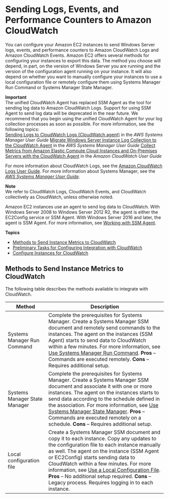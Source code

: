 # Sending Logs, Events, and Performance Counters to Amazon CloudWatch<a name="send_logs_to_cwl"></a>

You can configure your Amazon EC2 instances to send Windows Server logs, events, and performance counters to Amazon CloudWatch Logs and Amazon CloudWatch Events\. Amazon EC2 offers several methods for configuring your instances to export this data\. The method you choose will depend, in part, on the version of Windows Server you are running and the version of the configuration agent running on your instance\. It will also depend on whether you want to manually configure your instances to use a local configuration file or remotely configure them using Systems Manager Run Command or Systems Manager State Manager\.

**Important**  
The unified CloudWatch Agent has replaced SSM Agent as the tool for sending log data to Amazon CloudWatch Logs\. Support for using SSM Agent to send log data will be deprecated in the near future\. We recommend that you begin using the unified CloudWatch Agent for your log collection processes as soon as possible\. For more information, see the following topics:  
[Sending Logs to CloudWatch Logs \(CloudWatch agent\)](https://docs.aws.amazon.com/systems-manager/latest/userguide/monitoring-cloudwatch-agent.html) in the *AWS Systems Manager User Guide*
[ Migrate Windows Server Instance Log Collection to the CloudWatch Agent](https://docs.aws.amazon.com/systems-manager/latest/userguide/monitoring-cloudwatch-agent.html#monitoring-cloudwatch-agent-migrate) in the *AWS Systems Manager User Guide*
[Collect Metrics from Amazon Elastic Compute Cloud Instances and On\-Premises Servers with the CloudWatch Agent](https://docs.aws.amazon.com/AmazonCloudWatch/latest/monitoring/Install-CloudWatch-Agent.html) in the *Amazon CloudWatch User Guide*

For more information about CloudWatch Logs, see the [Amazon CloudWatch Logs User Guide](https://docs.aws.amazon.com/AmazonCloudWatch/latest/logs/)\. For more information about Systems Manager, see the *[AWS Systems Manager User Guide](https://docs.aws.amazon.com/systems-manager/latest/userguide/)*\.

**Note**  
We refer to CloudWatch Logs, CloudWatch Events, and CloudWatch collectively as CloudWatch, unless otherwise noted\.

Amazon EC2 instances use an agent to send log data to CloudWatch\. With Windows Server 2008 to Windows Server 2012 R2, the agent is either the EC2Config service or SSM Agent\. With Windows Server 2016 and later, the agent is SSM Agent\. For more information, see [Working with SSM Agent](https://docs.aws.amazon.com/systems-manager/latest/userguide/ssm-agent.html)\.

**Topics**
+ [Methods to Send Instance Metrics to CloudWatch](#send_logs_to_cwl_diff)
+ [Preliminary Tasks for Configuring Integration with CloudWatch](send_logs_to_cwl_gs.md)
+ [Configure Instances for CloudWatch](send_logs_to_cwl_instances.md)

## Methods to Send Instance Metrics to CloudWatch<a name="send_logs_to_cwl_diff"></a>

The following table describes the methods available to integrate with CloudWatch\.


| Method | Description | 
| --- | --- | 
|  Systems Manager Run Command  |  Complete the prerequisites for Systems Manager\. Create a Systems Manager SSM document and remotely send commands to the instances\. The agent on the instances \(SSM Agent\) starts to send data to CloudWatch within a few minutes\. For more information, see [Use Systems Manager Run Command](send_logs_to_cwl_instances.md#remote-commands-cloudwatch)\. **Pros** – Commands are executed remotely\. **Cons** – Requires additional setup\.  | 
|  Systems Manager State Manager  |  Complete the prerequisites for Systems Manager\. Create a Systems Manager SSM document and associate it with one or more instances\. The agent on the instances starts to send data according to the schedule defined in the association\. For more information, see [Use Systems Manager State Manager](send_logs_to_cwl_instances.md#ec2-configuration-cwl)\. **Pros** – Commands are executed remotely on a schedule\. **Cons** – Requires additional setup\.  | 
|  Local configuration file  |  Create a Systems Manager SSM document and copy it to each instance\. Copy any updates to the configuration file to each instance manually as well\. The agent on the instance \(SSM Agent or EC2Config\) starts sending data to CloudWatch within a few minutes\. For more information, see [Use a Local Configuration File](send_logs_to_cwl_instances.md#send_logs_cwl_configfile)\. **Pros** – No additional setup required\. **Cons** – Legacy process\. Requires logging in to each instance\.  | 